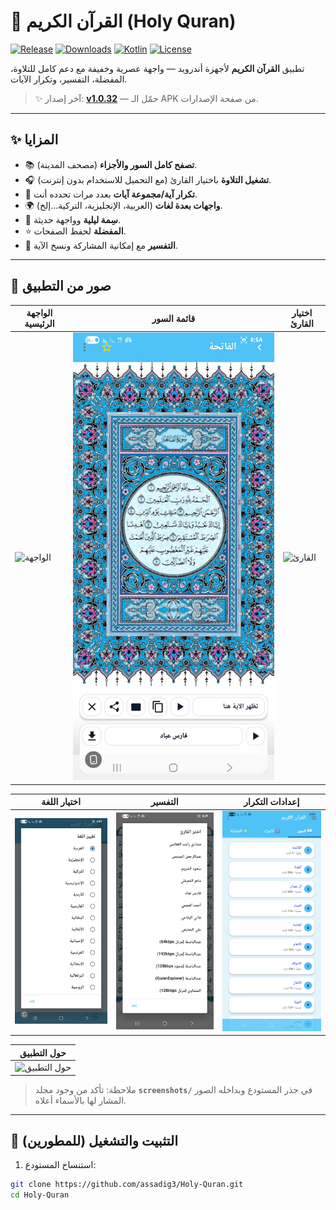 # 📖 القرآن الكريم (Holy Quran)

[![Release](https://img.shields.io/github/v/release/assadig3/Holy-Quran?color=0a84ff&style=for-the-badge)](https://github.com/assadig3/Holy-Quran/releases)
[![Downloads](https://img.shields.io/github/downloads/assadig3/Holy-Quran/total?color=34c759&style=for-the-badge)](https://github.com/assadig3/Holy-Quran/releases)
[![Kotlin](https://img.shields.io/badge/Kotlin-100%25-7f52ff?style=for-the-badge)](https://kotlinlang.org/)
[![License](https://img.shields.io/github/license/assadig3/Holy-Quran?style=for-the-badge)](LICENSE)

تطبيق **القرآن الكريم** لأجهزة أندرويد — واجهة عصرية وخفيفة مع دعم كامل للتلاوة، المفضلة، التفسير، وتكرار الآيات.

> ✨ آخر إصدار: **[v1.0.32](https://github.com/assadig3/Holy-Quran/releases/tag/v1.0.32)** — حمّل الـ APK من صفحة الإصدارات.

---

## ✨ المزايا
- 📚 **تصفح كامل السور والأجزاء** (مصحف المدينة).
- 🎧 **تشغيل التلاوة** باختيار القارئ (مع التحميل للاستخدام بدون إنترنت).
- 🔁 **تكرار آية/مجموعة آيات** بعدد مرات تحدده أنت.
- 🌍 **واجهات بعدة لغات** (العربية، الإنجليزية، التركية…إلخ).
- 🌙 **سِمة ليلية** وواجهة حديثة.
- ⭐ **المفضلة** لحفظ الصفحات.
- 📖 **التفسير** مع إمكانية المشاركة ونسخ الآية.

---

## 📸 صور من التطبيق

| الواجهة الرئيسية | قائمة السور | اختيار القارئ |
|---|---|---|
| ![الواجهة](screenshots/a.jpg) | ![السور](screenshots/b.jpg) | ![القارئ](screenshots/c.jpg) |

| اختيار اللغة | التفسير | إعدادات التكرار |
|---|---|---|
| ![اللغة](screenshots/4.jpg) | ![التفسير](screenshots/5.jpg) | ![التكرار](screenshots/6.jpg) |

| حول التطبيق |
|---|
| ![حول التطبيق](<screenshots/a (2).jpg>) |

> ملاحظة: تأكد من وجود مجلد **`screenshots/`** في جذر المستودع وبداخله الصور المشار لها بالأسماء أعلاه.

---

## 🚀 التثبيت والتشغيل (للمطورين)
1) استنساخ المستودع:
```bash
git clone https://github.com/assadig3/Holy-Quran.git
cd Holy-Quran
